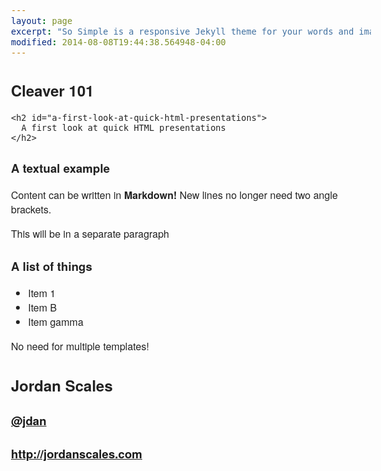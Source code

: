 ```yaml
---
layout: page
excerpt: "So Simple is a responsive Jekyll theme for your words and images."
modified: 2014-08-08T19:44:38.564948-04:00
---
```



<head>
  <meta charset="utf-8">
  <meta name="viewport" content="width=device-width, initial-scale=1.0, maximum-scale=1.0, user-scalable=0">
  <title>Basic Example</title>
  <style type="text/css">
    body {
  font-family: 'Helvetica Neue', Helvetica, Arial, sans-serif;
  color: #222;
  font-size: 100%;
}

.slide {
  position: absolute;
  top: 0; bottom: 0;
  left: 0; right: 0;
  background-color: #f7f7f7;
}

.slide-content {
  width: 800px;
  height: 600px;
  overflow: hidden;
  margin: 80px auto 0 auto;
  padding: 30px;

  font-weight: 200;
  font-size: 200%;
  line-height: 1.375;
}

.controls {
  position: absolute;
  bottom: 20px;
  left: 20px;
}

.arrow {
  width: 0; height: 0;
  border: 30px solid #333;
  float: left;
  margin-right: 30px;

  -webkit-touch-callout: none;
  -webkit-user-select: none;
  -khtml-user-select: none;
  -moz-user-select: none;
  -ms-user-select: none;
  user-select: none;
}

.prev {
  border-top-color: transparent;
  border-bottom-color: transparent;
  border-left-color: transparent;

  border-left-width: 0;
  border-right-width: 50px;
}

.next {
  border-top-color: transparent;
  border-bottom-color: transparent;
  border-right-color: transparent;

  border-left-width: 50px;
  border-right-width: 0;
}

.prev:hover {
  border-right-color: #888;
  cursor: pointer;
}

.next:hover {
  border-left-color: #888;
  cursor: pointer;
}

h1 {
  font-size: 300%;
  line-height: 1.2;
  text-align: center;
  margin: 170px 0 0;
}

h2 {
  font-size: 100%;
  line-height: 1.2;
  margin: 5px 0;
  text-align: center;
  font-weight: 200;
}

h3 {
  font-size: 140%;
  line-height: 1.2;
  border-bottom: 1px solid #aaa;
  margin: 0;
  padding-bottom: 15px;
}

ul {
  padding: 20px 0 0 60px;
  font-weight: 200;
  line-height: 1.375;
}

.author h1 {
  font-size: 170%;
  font-weight: 200;
  text-align: center;
  margin-bottom: 30px;
}

.author h3 {
  font-weight: 100;
  text-align: center;
  font-size: 95%;
  border: none;
}

a {
  text-decoration: none;
  color: #44a4dd;
}

a:hover {
  color: #66b5ff;
}

pre {
  font-size: 60%;
  line-height: 1.3;
}

.progress {
  position: fixed;
  top: 0; left: 0; right: 0;
  height: 3px;
}

.progress-bar {
  width: 0%;
  height: 3px;
  background-color: #b4b4b4;

  -webkit-transition: width 0.05s ease-out;
  -moz-transition: width 0.05s ease-out;
  -o-transition: width 0.05s ease-out;
  transition: width 0.05s ease-out;
}

.hidden {
  display: none;
}

@media (max-width: 850px) {

  body {
    font-size: 70%;
  }

  .slide-content {
    width: auto;
  }

  img {
    width: 100%;
  }

  h1 {
    margin-top: 120px;
  }

  .prev, .prev:hover {
    border-right-color: rgba(135, 135, 135, 0.5);
  }

  .next, .next:hover {
    border-left-color: rgba(135, 135, 135, 0.5);
  }
}

@media (max-width: 480px) {
  body {
    font-size: 50%;
    overflow: hidden;
  }

  .slide-content {
    padding: 10px;
    margin-top: 10px;
    height: 340px;
  }

  h1 {
    margin-top: 50px;
  }

  ul {
    padding-left: 25px;
  }
}

@media print {
  * {
    -webkit-print-color-adjust: exact;
  }

  @page {
    size: letter;
  }

  .hidden {
    display: inline;
  }

  html {
    width: 100%;
    height: 100%;
    overflow: visible;
  }

  body {
    margin: 0 auto !important;
    border: 0;
    padding: 0;
    float: none !important;
    overflow: visible;
    background: none !important;
    font-size: 52%;
  }

  .progress, .controls {
    display: none;
  }

  .slide {
    position: static;
  }

  .slide-content {
    border: 1px solid #222;
    margin-top: 0;
    margin-bottom: 40px;
    height: 3.5in;
    overflow: visible;
  }

  .slide:nth-child(even) {
    /* 2 slides per page */
    page-break-before: always;
  }
}

/*

github.com style (c) Vasily Polovnyov <vast@whiteants.net>

*/

.hljs {
  display: block;
  overflow-x: auto;
  padding: 0.5em;
  color: #333;
  background: #f8f8f8;
}

.hljs-comment,
.hljs-quote {
  color: #998;
  font-style: italic;
}

.hljs-keyword,
.hljs-selector-tag,
.hljs-subst {
  color: #333;
  font-weight: bold;
}

.hljs-number,
.hljs-literal,
.hljs-variable,
.hljs-template-variable,
.hljs-tag .hljs-attr {
  color: #008080;
}

.hljs-string,
.hljs-doctag {
  color: #d14;
}

.hljs-title,
.hljs-section,
.hljs-selector-id {
  color: #900;
  font-weight: bold;
}

.hljs-subst {
  font-weight: normal;
}

.hljs-type,
.hljs-class .hljs-title {
  color: #458;
  font-weight: bold;
}

.hljs-tag,
.hljs-name,
.hljs-attribute {
  color: #000080;
  font-weight: normal;
}

.hljs-regexp,
.hljs-link {
  color: #009926;
}

.hljs-symbol,
.hljs-bullet {
  color: #990073;
}

.hljs-built_in,
.hljs-builtin-name {
  color: #0086b3;
}

.hljs-meta {
  color: #999;
  font-weight: bold;
}

.hljs-deletion {
  background: #fdd;
}

.hljs-addition {
  background: #dfd;
}

.hljs-emphasis {
  font-style: italic;
}

.hljs-strong {
  font-weight: bold;
}


  </style>
</head>
<body>
  <div class="progress">
    <div class="progress-bar">
    </div>
  </div>

<div class="slide" id="slide-1">
  <section class="slide-content">
    <h1 id="cleaver-101">
        Cleaver 101
    </h1>

    <h2 id="a-first-look-at-quick-html-presentations">
      A first look at quick HTML presentations
    </h2>
  </section>
</div>
<div class="slide hidden" id="slide-2">
  <section class="slide-content">
    <h3 id="a-textual-example">
      A textual example
    </h3>
      <p>
        Content can be written in <strong>Markdown!</strong> New lines no longer need two angle brackets.
      </p>
      <p>
        This will be in a separate paragraph
      </p>
  </section>
</div>
<div class="slide hidden" id="slide-3">
  <section class="slide-content">
    <h3 id="a-list-of-things">
      A list of things
    </h3>
    <ul>
      <li>Item 1</li>
      <li>Item B</li>
      <li>Item gamma</li>
    </ul>
    <p>
      No need for multiple templates!
    </p>
  </section>
</div>
<div class="slide hidden author-slide" id="slide-4">
  <section class="slide-content">
    <div class="author">
      <h1 class="name">Jordan Scales</h1>
      <h3 class="twitter">
        <a href="http://twitter.com/@jdan">@jdan</a>
      </h3>
      <h3 class="url">
        <a href="http://jordanscales.com">http://jordanscales.com</a>
      </h3>
    </div>
  </section>
</div>

<div class="controls">
  <div class="arrow prev"></div>
  <div class="arrow next"></div>
</div>


<script type="text/javascript">
  /**
* Returns the current page number of the presentation.
*/
function currentPosition() {
  return parseInt(document.querySelector('.slide:not(.hidden)').id.slice(6));
}


/**
 * Navigates forward n pages
 * If n is negative, we will navigate in reverse
 */
function navigate(n) {
  var position = currentPosition();
  var numSlides = document.getElementsByClassName('slide').length;

  /* Positions are 1-indexed, so we need to add and subtract 1 */
  var nextPosition = (position - 1 + n) % numSlides + 1;

  /* Normalize nextPosition in-case of a negative modulo result */
  nextPosition = (nextPosition - 1 + numSlides) % numSlides + 1;

  document.getElementById('slide-' + position).classList.add('hidden');
  document.getElementById('slide-' + nextPosition).classList.remove('hidden');

  updateProgress();
  updateURL();
  updateTabIndex();
}


/**
 * Updates the current URL to include a hashtag of the current page number.
 */
function updateURL() {
  try {
    window.history.replaceState({} , null, '#' + currentPosition());
  } catch (e) {
    window.location.hash = currentPosition();
  }
}


/**
 * Sets the progress indicator.
 */
function updateProgress() {
  var progressBar = document.querySelector('.progress-bar');

  if (progressBar !== null) {
    var numSlides = document.getElementsByClassName('slide').length;
    var position = currentPosition() - 1;
    var percent = (numSlides === 1) ? 100 : 100 * position / (numSlides - 1);
    progressBar.style.width = percent.toString() + '%';
  }
}


/**
 * Removes tabindex property from all links on the current slide, sets
 * tabindex = -1 for all links on other slides. Prevents slides from appearing
 * out of control.
 */
function updateTabIndex() {
  var allLinks = document.querySelectorAll('.slide a');
  var position = currentPosition();
  var currentPageLinks = document.getElementById('slide-' + position).querySelectorAll('a');
  var i;

  for (i = 0; i < allLinks.length; i++) {
    allLinks[i].setAttribute('tabindex', -1);
  }

  for (i = 0; i < currentPageLinks.length; i++) {
    currentPageLinks[i].removeAttribute('tabindex');
  }
}

/**
 * Determines whether or not we are currently in full screen mode
 */
function isFullScreen() {
  return document.fullscreenElement ||
         document.mozFullScreenElement ||
         document.webkitFullscreenElement ||
         document.msFullscreenElement;
}

/**
 * Toggle fullScreen mode on document element.
 * Works on chrome (>= 15), firefox (>= 9), ie (>= 11), opera(>= 12.1), safari (>= 5).
 */
function toggleFullScreen() {
  /* Convenient renames */
  var docElem = document.documentElement;
  var doc = document;

  docElem.requestFullscreen =
      docElem.requestFullscreen ||
      docElem.msRequestFullscreen ||
      docElem.mozRequestFullScreen ||
      docElem.webkitRequestFullscreen.bind(docElem, Element.ALLOW_KEYBOARD_INPUT);

  doc.exitFullscreen =
      doc.exitFullscreen ||
      doc.msExitFullscreen ||
      doc.mozCancelFullScreen ||
      doc.webkitExitFullscreen;

  isFullScreen() ? doc.exitFullscreen() : docElem.requestFullscreen();
}

document.addEventListener('DOMContentLoaded', function () {
  // Update the tabindex to prevent weird slide transitioning
  updateTabIndex();

  // If the location hash specifies a page number, go to it.
  var page = window.location.hash.slice(1);
  if (page) {
    navigate(parseInt(page) - 1);
  }

  document.onkeydown = function (e) {
    var kc = e.keyCode;

    // left, down, H, J, backspace, PgUp - BACK
    // up, right, K, L, space, PgDn - FORWARD
    // enter - FULLSCREEN
    if (kc === 37 || kc === 40 || kc === 8 || kc === 72 || kc === 74 || kc === 33) {
      navigate(-1);
    } else if (kc === 38 || kc === 39 || kc === 32 || kc === 75 || kc === 76 || kc === 34) {
      navigate(1);
    } else if (kc === 13) {
      toggleFullScreen();
    }
  };

  if (document.querySelector('.next') && document.querySelector('.prev')) {
    document.querySelector('.next').onclick = function (e) {
      e.preventDefault();
      navigate(1);
    };

    document.querySelector('.prev').onclick = function (e) {
      e.preventDefault();
      navigate(-1);
    };
  }
});


  </script>
</body>

